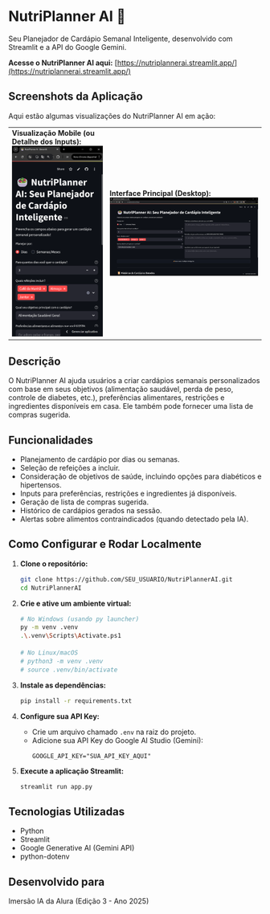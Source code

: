 # NutriPlanner AI 🥗

Seu Planejador de Cardápio Semanal Inteligente, desenvolvido com Streamlit e a API do Google Gemini.

**Acesse o NutriPlanner AI aqui:** [https://nutriplannerai.streamlit.app/](https://nutriplannerai.streamlit.app/)

## Screenshots da Aplicação

Aqui estão algumas visualizações do NutriPlanner AI em ação:

<table>
  <tr>
<td><strong>Visualização Mobile (ou Detalhe dos Inputs):</strong><img src="assets/screenshot1.png" alt="Interface Mobile" width="250"></td>

<td><strong>Interface Principal (Desktop):</stron><img src="assets/screenshot2.png" alt="Interface Desktop" width="1000"></td>

  </tr>
</table>

## Descrição

O NutriPlanner AI ajuda usuários a criar cardápios semanais personalizados com base em seus objetivos (alimentação saudável, perda de peso, controle de diabetes, etc.), preferências alimentares, restrições e ingredientes disponíveis em casa. Ele também pode fornecer uma lista de compras sugerida.

## Funcionalidades

- Planejamento de cardápio por dias ou semanas.
- Seleção de refeições a incluir.
- Consideração de objetivos de saúde, incluindo opções para diabéticos e hipertensos.
- Inputs para preferências, restrições e ingredientes já disponíveis.
- Geração de lista de compras sugerida.
- Histórico de cardápios gerados na sessão.
- Alertas sobre alimentos contraindicados (quando detectado pela IA).

## Como Configurar e Rodar Localmente

1.  **Clone o repositório:**

    ```bash
    git clone https://github.com/SEU_USUARIO/NutriPlannerAI.git
    cd NutriPlannerAI
    ```

2.  **Crie e ative um ambiente virtual:**

    ```bash
    # No Windows (usando py launcher)
    py -m venv .venv
    .\.venv\Scripts\Activate.ps1

    # No Linux/macOS
    # python3 -m venv .venv
    # source .venv/bin/activate
    ```

3.  **Instale as dependências:**

    ```bash
    pip install -r requirements.txt
    ```

4.  **Configure sua API Key:**

    - Crie um arquivo chamado `.env` na raiz do projeto.
    - Adicione sua API Key do Google AI Studio (Gemini):
      ```
      GOOGLE_API_KEY="SUA_API_KEY_AQUI"
      ```

5.  **Execute a aplicação Streamlit:**
    ```bash
    streamlit run app.py
    ```

## Tecnologias Utilizadas

- Python
- Streamlit
- Google Generative AI (Gemini API)
- python-dotenv

## Desenvolvido para

Imersão IA da Alura (Edição 3 - Ano 2025)
